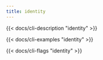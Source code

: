 ```yaml
---
title: identity
---
```


{{< docs/cli-description "identity" >}}

{{< docs/cli-examples "identity" >}}

{{< docs/cli-flags "identity" >}}
